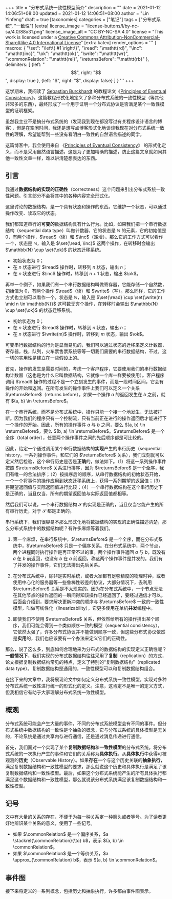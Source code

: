 +++
title = "分布式系统一致性模型简介"
description = ""
date = 2021-01-12 14:06:51+08:00
updated = 2021-01-12 14:06:51+08:00
author = "Lin Yinfeng"
draft = true
[taxonomies]
categories = ["笔记"]
tags = ["分布式系统", "一致性"]
[extra]
license_image = "license-buttons/l/by-nc-sa/4.0/88x31.png"
license_image_alt = "CC BY-NC-SA 4.0"
license = "This work is licensed under a [Creative Commons Attribution-NonCommercial-ShareAlike 4.0 International License](http://creativecommons.org/licenses/by-nc-sa/4.0/)"
[extra.katex]
render_options = '''
{
    macros: {
        "\\set": "\\left\\{ #1 \\right\\}",
        "\\read": "\\mathtt{rd}",
        "\\inc": "\\mathtt{inc}",
        "\\ok": "\\mathtt{ok}",
        "\\write": "\\mathtt{wr}",
        "\\commonRelation": "\\mathtt{rel}",
        "\\returnsBefore": "\\mathtt{rb}"
    },
    delimiters: [
        {left: "$$",  right: "$$",  display: true },
        {left: "$",   right: "$",   display: false}
    ]
}
'''
+++

这学期末，我阅读了 [Sebastian Burckhardt] 的教程论文《[Principles of Eventual Consistency]》。这篇教程形式化地定义了多种分布式系统的一致性模型（等其他非常多的东西），最终形成了一个用于证明一个分布式协议是否满足某个一致性模型的证明框架。

虽然我主业不是搞分布式系统的（发现我到现在都没写过有关程序设计语言的博客），但是在空闲时间，我还是想写点博客形式化地谈谈我现在对分布式系统一致性的理解，希望能帮到一些没有看明白一致性的自然语言描述的同学。

这篇博客中，我会使用来自 《[Principles of Eventual Consistency]》 的形式化定义，而不是采用自然语言描述，这是为了更加精确的描述，防止这篇文章就如同其他一致性文章一样，难以讲清楚想表达的东西。

[Sebastian Burckhardt]: https://www.microsoft.com/en-us/research/people/sburckha/
[Principles of Eventual Consistency]: https://www.microsoft.com/en-us/research/publication/principles-of-eventual-consistency/

<!-- more -->

## 引言

我通过**数据结构的实现的正确性**（correctness）这个问题来引出分布式系统一致性问题。引言部分不会将其中的各种内容完全形式化。

这里讨论的数据结构，是一个具有状态和操作的东西。它维护一个状态，可以通过操作改变、读取它的状态。

我们都知道串行的**可变的**数据结构具有什么行为。比如，如果我们把一个串行数据结构（sequential data type）叫做计数器，它的状态是 $\mathbb{N}$ 的元素，它的初始值是 $0$，有两个操作，$\read$（读）和 $\inc$（递增）。那么它的工作方式可以看作一个，状态是 $\mathbb{N}$，输入是 $\set{\read, \inc}$ 这两个操作，在转移时会输出 $\mathbb{N} \cup \set{\ok}$ 的状态迁移系统。

* 初始状态为 $0$；
* 在 $n$ 状态进行 $\read$ 操作时，转移到 $n$ 状态，输出 $n$；
* 在 $n$ 状态进行 $\inc$ 操作时，转移到 $n + 1$ 状态，输出 $\ok$。

再举一个例子，如果我们有一个串行数据结构叫做寄存器，它能存储一个自然数，初始值为 $0$，有两个操作 $\read$（读）和 $\write$（写）。那么同样，它的工作方式也立刻可以看作一个，状态是 $\mathbb{N}$，输入是 $\set{\read} \cup \set{\write(n) \mid n \in \mathbb{N}}$ 这可数无穷个操作，在转移时会输出 $\mathbb{N} \cup \set{\ok}$ 的状态迁移系统。

* 初始状态为 $0$；
* 在 $n$ 状态进行 $\read$ 操作时，转移到 $n$ 状态，输出 $n$；
* 在 $n$ 状态进行 $\write(m)$ 操作时，转移到 $m$ 状态，输出 $\ok$。

可变串行数据结构的行为是显而易见的，我们可以通过状态的迁移来定义计数器，寄存器，栈，队列，火车票售票系统等等一切我们需要的串行数据结构，不过，这一切的实用性是建立在一些假设上的。

首先，操作的发生是需要时间的，考虑一个客户程序，它要使用我们的串行数据结构计数器（这也是为什么它叫数据结构，它就像一个库一样要被使用）。客户程序调用 $\read$ 操作的过程不是一个立刻发生的事件，而是一段时间区间，它会有操作的开始和返回。在所有发生的操作事件上我们可以定义一个关系 $\returnsBefore$（returns before），如果一个操作 $a$ 的返回发生在 $b$ 之前，就有 $(a, b) \in \returnsBefore$。

在一个串行系统，而不是分布式系统中，操作只能一个接一个地发生，无法被打断。因为我们的程序只有一个控制流，只有当前正在进行的操作返回后才能进行下一个操作的开始。因此，所有的操作事件 $a$ 与 $b$ 之间，要么 $(a, b) \in \returnsBefore$，要么 $(b, a) \in \returnsBefore$。$\returnsBefore$ 是一个全序（total order），任意两个操作事件之间的先后顺序都是可比较的。

因此，给定一个通过调用某个串行数据结构的**实现**产生的串行历史（sequential history，一系列操作事件，和它们的 $\returnsBefore$ 关系），我们立刻就可以定义然后检验，这个串行历史是否是**正确**的，做法如下。（1）将这一系列操作事件按照 $\returnsBefore$ 关系进行排序，因为 $\returnsBefore$ 是一个全序，我们有唯一的合法排序；（2）按排序后的顺序，从串行数据结构的初始状态开始，一个一个将事件的操作应用到状态迁移系统上，获得一系列期望的返回值；（3）将期望返回值与实际返回值进行比较；（4）一个串行数据结构在这个串行历史下是正确的，当且仅当，所有的期望返回值与实际返回值都相等。

然后我们可以说，一个串行数据结构 $\mathcal{S}$ 的实现是正确的，当且仅当它能产生的所有串行历史，对于 $\mathcal{S}$ 都是正确的。

串行系统下，我们很容易不那么形式化地将数据结构的实现的正确性描述清楚，那么分布式系统中的数据结构呢？有许多麻烦等着我们。

1. 第一个麻烦，在串行系统中，$\returnsBefore$ 是一个全序，而在分布式系统中，$\returnsBefore$ 只是一个偏序关系。在分布式系统中，两个节点，两个进程同时执行操作是再正常不过的事。两个操作事件返回 $a$ 与 $b$，既没有 $a$ 在 $b$ 前返回，也没有 $b$ 在 $a$ 前返回，称这两个操作事件是并发的。我们有了并发的操作事件，它们无法排出先后关系。

2. 在分布式系统中，除非是实时系统，或者大家都有足够精度的物理时钟，或者使用中心化的服务器等一些鲁棒性较差的协议，大部分情况下，去利用 $\returnsBefore$ 关系是不太现实的。因为在分布式系统中，一个节点无法在其他节点的操作返回的一瞬间得知该操作已经返回了，要经过通信才可以。后面会介绍到，要求解决更新冲突的顺序与 $\returnsBefore$ 一致的一致性模型，叫做可线性化（linearizability），它更多使用在单机**并发**编程中。

3. 即使我们不使用 $\returnsBefore$ 关系，但依然给所有的操作排出某个顺序，我们可能会得到一个类似顺序一致的模型（sequential consistency），它依然太强了，许多分布式协议并不能做到顺序一致，但这些分布式协议依然是**实用**的，我们也应该要有一个办法来定义它们的正确性。

那么，说了这么多，到底如何合理地来为分布式的数据结构的实现定义正确性呢？**一般情况下**，我们实现的分布式数据结构往往采用了**复制**（replication）的方式，论文根据复制数据结构常见的特点，定义了特别的“复制数据结构”（replicated data type）。复制数据结构是通用的，一致性模型可以和复制数据结构组合。

在接下来的文章中，我将展现论文中如何定义分布式系统一致性模型，实现对多种分布式系统一致性进行统一的形式化的定义。注意，这肯定不是唯一的定义方式，但我相信它有助于大家理解分布式系统一致性模型。

## 概观

分布式系统可能会产生大量的事件，不同的分布式系统模型会有不同的事件。但分布式系统中数据结构的一致性是个抽象的概念，它与分布式系统的具体模型是无关的，不论系统是通过共享内存进行通信，还是通过消息传递进行通信。

首先，我们面对一个实现了某个**复制数据结构**和**一致性模型**的分布式系统。将分布式系统的一次执行产生的事件和它们的关系称为**具体执行**。从**具体执行**中获得可被观测的**历史**（Observable History）。如果**存在**一个与这个历史关联的**抽象执行**，满足复制数据结构和一致性模型的要求，那么就说这个历史和具体执行是满足了该复制数据结构和一致性模型。最后，如果这个分布式系统能产生的所有具体执行都满足这个数据结构和一致性模型，那么就说该分布式系统满足该复制数据结构和一致性模型。

## 记号

文中有大量的关系的存在，不便于为每一种关系定一种箭头或者等号。为了读者更好地辨识某个关系的意义，使用了一些记号。

* 如果 $\commonRelation$ 是一个偏序关系，$a \stackrel{\commonRelation}{\to} b$，表示 $(a, b) \in \commonRelation$。
* 如果 $\commonRelation$ 是一个等价关系，$a \approx_{\commonRelation} b$，表示 $(a, b) \in \commonRelation$。

## 事件图

接下来将定义的一系列概念，包括历史和抽象执行，许多都由事件图表示。
